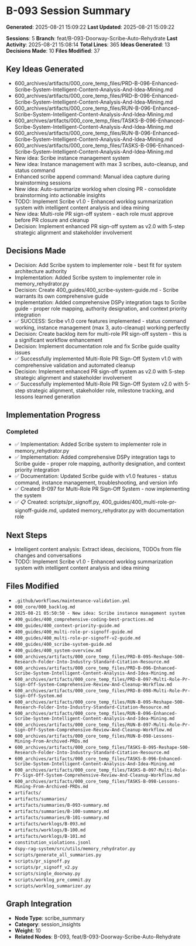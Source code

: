 <!-- CONTEXT_REFERENCE: 400_guides/400_context-priority-guide.md -->
<!-- MODULE_REFERENCE: scripts/worklog_summarizer.py -->
<!-- MEMORY_CONTEXT: HIGH - Scribe session insights and decisions -->
<!-- DATABASE_SYNC: REQUIRED -->
<!-- DSPY_ROLE: planner -->
<!-- DSPY_AUTHORITY: scribe_session_insights -->
<!-- DSPY_FILES: artifacts/worklogs/B-093.md, artifacts/summaries/B-093-summary.md -->
<!-- DSPY_CONTEXT: AI-generated summary of Scribe brainstorming session with actionable insights -->
<!-- DSPY_VALIDATION: session_analysis, decision_tracking, implementation_progress -->
<!-- DSPY_RESPONSIBILITIES: context_capture, insight_extraction, progress_tracking -->
<!-- GRAPH_NODE_TYPE: scribe_summary -->
<!-- GRAPH_CATEGORY: session_insights -->
<!-- GRAPH_WEIGHT: 10 -->
<!-- CREATED_AT: 2025-08-21T15:09:22.938248 -->
<!-- UPDATED_AT: 2025-08-21T15:09:22.938253 -->
<!-- SESSION_COUNT: 5 -->
<!-- IDEAS_COUNT: 13 -->
<!-- DECISIONS_COUNT: 10 -->
<!-- BRANCH: feat/B-093-Doorway-Scribe-Auto-Rehydrate -->
<!-- LAST_ACTIVITY: 2025-08-21 15:08:14 -->

# B-093 Session Summary

**Generated**: 2025-08-21 15:09:22
**Last Updated**: 2025-08-21 15:09:22

**Sessions**: 5
**Branch**: feat/B-093-Doorway-Scribe-Auto-Rehydrate
**Last Activity**: 2025-08-21 15:08:14
**Total Lines**: 365
**Ideas Generated**: 13
**Decisions Made**: 10
**Files Modified**: 37

## Key Ideas Generated
- 600_archives/artifacts/000_core_temp_files/PRD-B-096-Enhanced-Scribe-System-Intelligent-Content-Analysis-And-Idea-Mining.md
- 600_archives/artifacts/000_core_temp_files/PRD-B-096-Enhanced-Scribe-System-Intelligent-Content-Analysis-And-Idea-Mining.md
- 600_archives/artifacts/000_core_temp_files/RUN-B-096-Enhanced-Scribe-System-Intelligent-Content-Analysis-And-Idea-Mining.md
- 600_archives/artifacts/000_core_temp_files/TASKS-B-096-Enhanced-Scribe-System-Intelligent-Content-Analysis-And-Idea-Mining.md
- 600_archives/artifacts/000_core_temp_files/RUN-B-096-Enhanced-Scribe-System-Intelligent-Content-Analysis-And-Idea-Mining.md
- 600_archives/artifacts/000_core_temp_files/TASKS-B-096-Enhanced-Scribe-System-Intelligent-Content-Analysis-And-Idea-Mining.md
- New idea: Scribe instance management system
- New idea: Instance management with max 3 scribes, auto-cleanup, and status command
- Enhanced scribe append command: Manual idea capture during brainstorming sessions
- New idea: Auto-summarize worklog when closing PR - consolidate brainstorming into actionable insights
- TODO: Implement Scribe v1.0 - Enhanced worklog summarization system with intelligent content analysis and idea mining
- New idea: Multi-role PR sign-off system - each role must approve before PR closure and cleanup
- Decision: Implement enhanced PR sign-off system as v2.0 with 5-step strategic alignment and stakeholder involvement

## Decisions Made
- Decision: Add Scribe system to implementer role - best fit for system architecture authority
- Implementation: Added Scribe system to implementer role in memory_rehydrator.py
- Decision: Create 400_guides/400_scribe-system-guide.md - Scribe warrants its own comprehensive guide
- Implementation: Added comprehensive DSPy integration tags to Scribe guide - proper role mapping, authority designation, and context priority integration
- ✅ SUCCESS: Scribe v1.0 core features implemented - status command working, instance management (max 3, auto-cleanup) working perfectly
- Decision: Create backlog item for multi-role PR sign-off system - this is a significant workflow enhancement
- Decision: Implement documentation role and fix Scribe guide quality issues
- ✅ Successfully implemented Multi-Role PR Sign-Off System v1.0 with comprehensive validation and automated cleanup
- Decision: Implement enhanced PR sign-off system as v2.0 with 5-step strategic alignment and stakeholder involvement
- ✅ Successfully implemented Multi-Role PR Sign-Off System v2.0 with 5-step strategic alignment, stakeholder role, milestone tracking, and lessons learned generation

## Implementation Progress
### Completed
- ✅ Implementation: Added Scribe system to implementer role in memory_rehydrator.py
- ✅ Implementation: Added comprehensive DSPy integration tags to Scribe guide - proper role mapping, authority designation, and context priority integration
- ✅ Documentation: Updated Scribe guide with v1.0 features - status command, instance management, troubleshooting, and version info
- ✅ Created B-097 for Multi-Role PR Sign-Off System - now implementing the system
- ✅ 📋 Created: scripts/pr_signoff.py, 400_guides/400_multi-role-pr-signoff-guide.md, updated memory_rehydrator.py with documentation role

## Next Steps
- Intelligent content analysis: Extract ideas, decisions, TODOs from file changes and conversations
- TODO: Implement Scribe v1.0 - Enhanced worklog summarization system with intelligent content analysis and idea mining

## Files Modified
- `.github/workflows/maintenance-validation.yml`
- `000_core/000_backlog.md`
- `2025-08-21 05:50:50 - New idea: Scribe instance management system`
- `400_guides/400_comprehensive-coding-best-practices.md`
- `400_guides/400_context-priority-guide.md`
- `400_guides/400_multi-role-pr-signoff-guide.md`
- `400_guides/400_multi-role-pr-signoff-v2-guide.md`
- `400_guides/400_scribe-system-guide.md`
- `400_guides/400_system-overview.md`
- `600_archives/artifacts/000_core_temp_files/PRD-B-095-Reshape-500-Research-Folder-Into-Industry-Standard-Citation-Resource.md`
- `600_archives/artifacts/000_core_temp_files/PRD-B-096-Enhanced-Scribe-System-Intelligent-Content-Analysis-And-Idea-Mining.md`
- `600_archives/artifacts/000_core_temp_files/PRD-B-097-Multi-Role-Pr-Sign-Off-System-Comprehensive-Review-And-Cleanup-Workflow.md`
- `600_archives/artifacts/000_core_temp_files/PRD-B-098-Multi-Role-Pr-Sign-Off-System.md`
- `600_archives/artifacts/000_core_temp_files/RUN-B-095-Reshape-500-Research-Folder-Into-Industry-Standard-Citation-Resource.md`
- `600_archives/artifacts/000_core_temp_files/RUN-B-096-Enhanced-Scribe-System-Intelligent-Content-Analysis-And-Idea-Mining.md`
- `600_archives/artifacts/000_core_temp_files/RUN-B-097-Multi-Role-Pr-Sign-Off-System-Comprehensive-Review-And-Cleanup-Workflow.md`
- `600_archives/artifacts/000_core_temp_files/RUN-B-098-Lessons-Mining-From-Archived-PRDs.md`
- `600_archives/artifacts/000_core_temp_files/TASKS-B-095-Reshape-500-Research-Folder-Into-Industry-Standard-Citation-Resource.md`
- `600_archives/artifacts/000_core_temp_files/TASKS-B-096-Enhanced-Scribe-System-Intelligent-Content-Analysis-And-Idea-Mining.md`
- `600_archives/artifacts/000_core_temp_files/TASKS-B-097-Multi-Role-Pr-Sign-Off-System-Comprehensive-Review-And-Cleanup-Workflow.md`
- `600_archives/artifacts/000_core_temp_files/TASKS-B-098-Lessons-Mining-From-Archived-PRDs.md`
- `artifacts/`
- `artifacts/summaries/`
- `artifacts/summaries/B-093-summary.md`
- `artifacts/summaries/B-100-summary.md`
- `artifacts/summaries/B-101-summary.md`
- `artifacts/worklogs/B-093.md`
- `artifacts/worklogs/B-100.md`
- `artifacts/worklogs/B-101.md`
- `constitution_violations.jsonl`
- `dspy-rag-system/src/utils/memory_rehydrator.py`
- `scripts/generate_all_summaries.py`
- `scripts/pr_signoff.py`
- `scripts/pr_signoff_v2.py`
- `scripts/single_doorway.py`
- `scripts/worklog_pre_commit.py`
- `scripts/worklog_summarizer.py`

## Graph Integration
- **Node Type**: scribe_summary
- **Category**: session_insights
- **Weight**: 10
- **Related Nodes**: B-093, feat/B-093-Doorway-Scribe-Auto-Rehydrate

